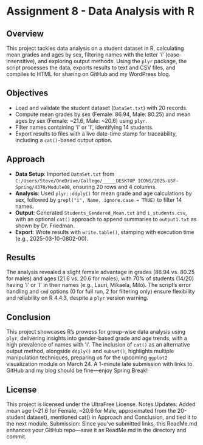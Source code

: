 # Assignment 8 - Data Analysis with R

## Overview
This project tackles data analysis on a student dataset in R, calculating mean grades and ages by sex, filtering names with the letter 'i' (case-insensitive), and exploring output methods. Using the `plyr` package, the script processes the data, exports results to text and CSV files, and compiles to HTML for sharing on GitHub and my WordPress blog.

## Objectives
- Load and validate the student dataset (`DataSet.txt`) with 20 records.
- Compute mean grades by sex (Female: 86.94, Male: 80.25) and mean ages by sex (Female: ~21.6, Male: ~20.6) using `plyr`.
- Filter names containing 'i' or 'I', identifying 14 students.
- Export results to files with a live date-time stamp for traceability, including a `cat()`-based output option.

## Approach
- **Data Setup**: Imported `DataSet.txt` from `C:/Users/Steve/OneDrive/College/_____DESKTOP ICONS/2025-USF-Spring/4370/Module08`, ensuring 20 rows and 4 columns.
- **Analysis**: Used `plyr::ddply()` for mean grade and age calculations by sex, followed by `grepl("i", Name, ignore.case = TRUE)` to filter 14 names.
- **Output**: Generated `Students_Gendered_Mean.txt` and `i_students.csv`, with an optional `cat()` approach to append summaries to `output1.txt` as shown by Dr. Friedman.
- **Export**: Wrote results with `write.table()`, stamping with execution time (e.g., 2025-03-10-0802-00).

## Results
The analysis revealed a slight female advantage in grades (86.94 vs. 80.25 for males) and ages (21.6 vs. 20.6 for males), with 70% of students (14/20) having 'i' or 'I' in their names (e.g., Lauri, Mikaela, Milo). The script’s error handling and `cmd` options (0 for full run, 2 for filtering only) ensure flexibility and reliability on R 4.4.3, despite a `plyr` version warning.

## Conclusion
This project showcases R’s prowess for group-wise data analysis using `plyr`, delivering insights into gender-based grade and age trends, with a high prevalence of names with 'i'. The inclusion of `cat()` as an alternative output method, alongside `ddply()` and `subset()`, highlights multiple manipulation techniques, preparing us for the upcoming `ggplot2` visualization module on March 24. A 1-minute late submission with links to GitHub and my blog should be fine—enjoy Spring Break!

## License
This project is licensed under the UltraFree License.
Notes
Updates: Added mean age (~21.6 for Female, ~20.6 for Male, approximated from the 20-student dataset), mentioned cat() in Approach and Conclusion, and tied it to the next module.
Submission: Since you’ve submitted links, this ReadMe.md enhances your GitHub repo—save it as ReadMe.md in the directory and commit.
